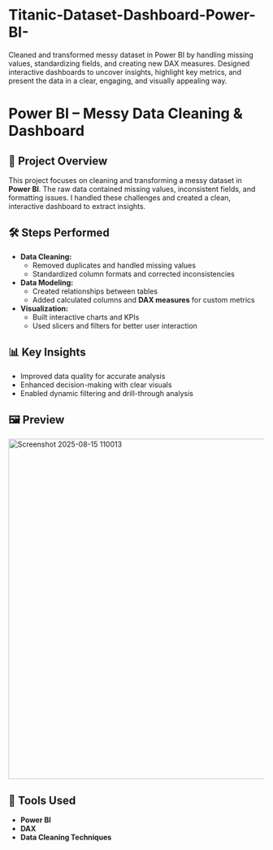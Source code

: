 # Titanic-Dataset-Dashboard-Power-BI-
Cleaned and transformed messy dataset in Power BI by handling missing values, standardizing fields, and creating new DAX measures. Designed interactive dashboards to uncover insights, highlight key metrics, and present the data in a clear, engaging, and visually appealing way.
# Power BI – Messy Data Cleaning & Dashboard

## 📌 Project Overview
This project focuses on cleaning and transforming a messy dataset in **Power BI**. The raw data contained missing values, inconsistent fields, and formatting issues. I handled these challenges and created a clean, interactive dashboard to extract insights.

## 🛠 Steps Performed
- **Data Cleaning:**
  - Removed duplicates and handled missing values
  - Standardized column formats and corrected inconsistencies
- **Data Modeling:**
  - Created relationships between tables
  - Added calculated columns and **DAX measures** for custom metrics
- **Visualization:**
  - Built interactive charts and KPIs
  - Used slicers and filters for better user interaction

## 📊 Key Insights
- Improved data quality for accurate analysis
- Enhanced decision-making with clear visuals
- Enabled dynamic filtering and drill-through analysis

## 🖼 Preview
<img width="1195" height="669" alt="Screenshot 2025-08-15 110013" src="https://github.com/user-attachments/assets/dba11477-e395-4016-b258-b3a2ec643b69" />

## 🚀 Tools Used
- **Power BI**
- **DAX**
- **Data Cleaning Techniques**
